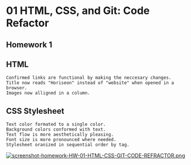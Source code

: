 # 01 HTML, CSS, and Git: Code Refactor

## Homework 1

## HTML
    Confirmed links are functional by making the neccesary changes.
    Title now reads "Horiseon" instead of "website" when opened in a browser.
    Images now alligned in a column.

## CSS Stylesheet
    Text color formated to a single color.
    Background colors conformed with text.
    Text flow is more aesthetically pleasing.
    Font size is more pronounced where needed.
    Stylesheet oranized in sequential order by tag.
    
[![screenshot-homework-HW-01-HTML-CSS-GIT-CODE-REFRACTOR.png](https://i.postimg.cc/Vkb37s1J/screenshot-homework-HW-01-HTML-CSS-GIT-CODE-REFRACTOR.png)](https://postimg.cc/ZW47nSWm)
